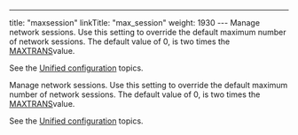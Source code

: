 ---
title: "maxsession"
linkTitle: "max_session"
weight: 1930
--- Manage network sessions. Use this setting to override the default maximum number of network sessions. The default value of 0, is two times the [MAXTRANS](../maxtrans)value.

See the [Unified configuration](../../../../admin_intro/uconf) topics.

Manage network sessions. Use this setting to override the default maximum number of network sessions. The default value of 0, is two times the [MAXTRANS](../maxtrans)value.

See the [Unified configuration](../../../../admin_intro/uconf) topics.

